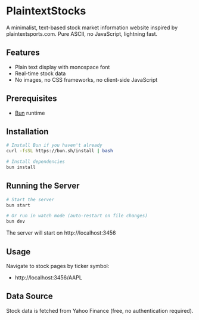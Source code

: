 # PlaintextStocks

A minimalist, text-based stock market information website inspired by plaintextsports.com. Pure ASCII, no JavaScript, lightning fast.

## Features

- Plain text display with monospace font
- Real-time stock data
- No images, no CSS frameworks, no client-side JavaScript

## Prerequisites

- [Bun](https://bun.sh) runtime

## Installation

```bash
# Install Bun if you haven't already
curl -fsSL https://bun.sh/install | bash

# Install dependencies
bun install
```

## Running the Server

```bash
# Start the server
bun start

# Or run in watch mode (auto-restart on file changes)
bun dev
```

The server will start on http://localhost:3456

## Usage

Navigate to stock pages by ticker symbol:
- http://localhost:3456/AAPL

## Data Source

Stock data is fetched from Yahoo Finance (free, no authentication required).
